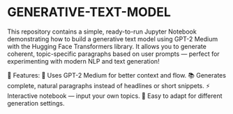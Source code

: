 # GENERATIVE-TEXT-MODEL
This repository contains a simple, ready-to-run Jupyter Notebook demonstrating how to build a generative text model using GPT-2 Medium with the Hugging Face Transformers library.
It allows you to generate coherent, topic-specific paragraphs based on user prompts — perfect for experimenting with modern NLP and text generation!

🎯 Features:
🧩 Uses GPT-2 Medium for better context and flow.
📚 Generates complete, natural paragraphs instead of headlines or short snippets.
⚡️ Interactive notebook — input your own topics.
🔑 Easy to adapt for different generation settings.
